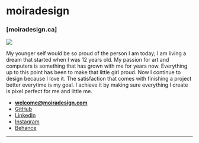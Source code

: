 # moiradesign
### [moiradesign.ca]

![](me.jpg)

My younger self would be so proud of the person I am today; I am living a dream that started when I was 12 years old. My passion for art and computers is something that has grown with me for years now. Everything up to this point has been to make that little girl proud. Now I continue to design because I love it. The satisfaction that comes with finishing a project better everytime is my goal. I achieve it by making sure everything I create is pixel perfect for me and little me.

- **[welcome@moiradesign.com](mailto:welcome@moiradesign.com)**
- [GitHub](https://github.com/Moira2332)
- [LinkedIn](https://www.linkedin.com/in/moira-mcclenaghan-09b952139/)
- [Instagram](https://www.instagram.com/graphic_m23/)
- [Behance](https://www.behance.net/Moimoi2332)

---
